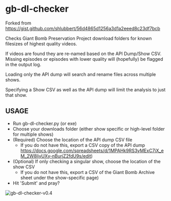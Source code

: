 # gb-dl-checker

Forked from https://gist.github.com/shlubbert/56d4865d1256a3d1a2eeed8c23df7bcb 

Checks Giant Bomb Preservation Project download folders for known filesizes of highest quality videos.

If videos are found they are re-named based on the API Dump/Show CSV. Missing episodes or episodes with lower quality will (hopefully)
be flagged in the output log.

Loading only the API dump will search and rename files across multiple shows. 

Specifying a Show CSV as well as the API dump will limit the analysis to just that show.

## USAGE
- Run gb-dl-checker.py (or exe)
- Choose your downloads folder (either show specific or high-level folder for multiple shows)
- (Required) Choose the location of the API dump CSV file
    - If you do not have this, export a CSV copy of the API dump https://docs.google.com/spreadsheets/d/1MPAHk9RS3yMExC7iX_eM_2W8ljyUXy-nBurjZ2fdU9s/edit)
- (Optional) If only checking a singular show, choose the location of the show CSV
    - If you do not have this, export a CSV of the Giant Bomb Archive sheet under the show-specific page)
- Hit 'Submit' and pray?

![gb-dl-checker-v0.4](https://user-images.githubusercontent.com/18468361/217194693-32ddb62b-f144-4c32-b91b-ccfb55817620.png)

